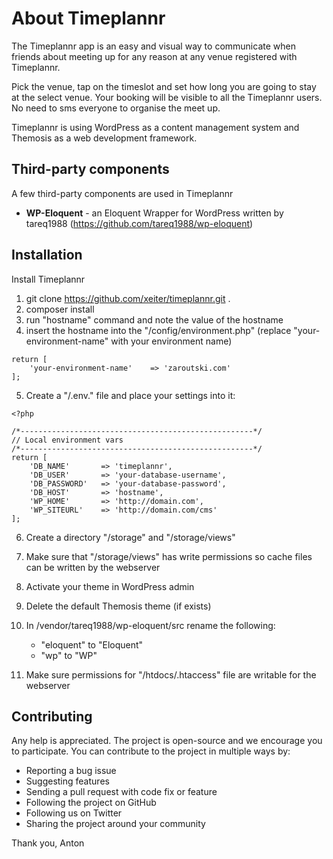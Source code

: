 About Timeplannr
================

The Timeplannr app is an easy and visual way to communicate when friends about meeting up for any reason at any venue registered with Timeplannr. 

Pick the venue, tap on the timeslot and set how long you are going to stay at the select venue. Your booking will be visible to all the Timeplannr users. No need to sms everyone to organise the meet up.

Timeplannr is using WordPress as a content management system and Themosis as a web development framework.

Third-party components
----------------------
A few third-party components are used in Timeplannr

- **WP-Eloquent** - an Eloquent Wrapper for WordPress written by tareq1988 (https://github.com/tareq1988/wp-eloquent)

Installation
------------

Install Timeplannr

1. git clone https://github.com/xeiter/timeplannr.git .
2. composer install
3. run "hostname" command and note the value of the hostname
4. insert the hostname  into  the "/config/environment.php" (replace "your-environment-name" with your environment name)
```
return [
    'your-environment-name'    => 'zaroutski.com'
];
```
5. Create a "/.env.<your-environment-name>" file and place your settings into it:
```
<?php

/*----------------------------------------------------*/
// Local environment vars
/*----------------------------------------------------*/
return [
    'DB_NAME'       => 'timeplannr',
    'DB_USER'       => 'your-database-username',
    'DB_PASSWORD'   => 'your-database-password',
    'DB_HOST'       => 'hostname',
    'WP_HOME'       => 'http://domain.com',
    'WP_SITEURL'    => 'http://domain.com/cms'
];
```
6. Create a directory "<timeplannr-directory>/storage" and "<timeplannr-directory>/storage/views"
7. Make sure that "<timeplannr-directory>/storage/views" has write permissions so cache files can be written by the webserver

8. Activate your theme in WordPress admin
9. Delete the default Themosis theme (if exists)
10. In /vendor/tareq1988/wp-eloquent/src rename the following:
    - "eloquent" to "Eloquent"
    - "wp" to "WP"
11. Make sure permissions for "/htdocs/.htaccess" file are writable for the webserver  
  

Contributing
------------
Any help is appreciated. The project is open-source and we encourage you to participate. You can contribute to the project in multiple ways by:

- Reporting a bug issue
- Suggesting features
- Sending a pull request with code fix or feature
- Following the project on GitHub
- Following us on Twitter
- Sharing the project around your community

Thank you,
Anton
